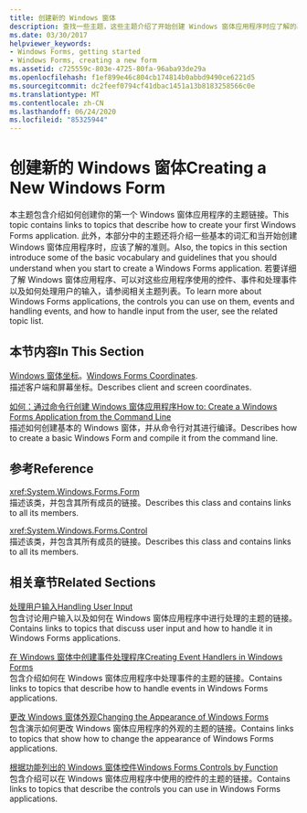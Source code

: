 ```yaml
---
title: 创建新的 Windows 窗体
description: 查找一些主题，这些主题介绍了开始创建 Windows 窗体应用程序时应了解的基本词汇、指导原则和说明。
ms.date: 03/30/2017
helpviewer_keywords:
- Windows Forms, getting started
- Windows Forms, creating a new form
ms.assetid: c725559c-803e-4725-80fa-96aba93de29a
ms.openlocfilehash: f1ef899e46c804cb174814b0abbd9490ce6221d5
ms.sourcegitcommit: dc2feef0794cf41dbac1451a13b8183258566c0e
ms.translationtype: MT
ms.contentlocale: zh-CN
ms.lasthandoff: 06/24/2020
ms.locfileid: "85325944"
---
```

# <a name="creating-a-new-windows-form"></a><span data-ttu-id="48997-103">创建新的 Windows 窗体</span><span class="sxs-lookup"><span data-stu-id="48997-103">Creating a New Windows Form</span></span>
<span data-ttu-id="48997-104">本主题包含介绍如何创建你的第一个 Windows 窗体应用程序的主题链接。</span><span class="sxs-lookup"><span data-stu-id="48997-104">This topic contains links to topics that describe how to create your first Windows Forms application.</span></span> <span data-ttu-id="48997-105">此外，本部分中的主题还将介绍一些基本的词汇和当开始创建 Windows 窗体应用程序时，应该了解的准则。</span><span class="sxs-lookup"><span data-stu-id="48997-105">Also, the topics in this section introduce some of the basic vocabulary and guidelines that you should understand when you start to create a Windows Forms application.</span></span> <span data-ttu-id="48997-106">若要详细了解 Windows 窗体应用程序、可以对这些应用程序使用的控件、事件和处理事件以及如何处理用户的输入，请参阅相关主题列表。</span><span class="sxs-lookup"><span data-stu-id="48997-106">To learn more about Windows Forms applications, the controls you can use on them, events and handling events, and how to handle input from the user, see the related topic list.</span></span>  
  
## <a name="in-this-section"></a><span data-ttu-id="48997-107">本节内容</span><span class="sxs-lookup"><span data-stu-id="48997-107">In This Section</span></span>  
 <span data-ttu-id="48997-108">[Windows 窗体坐标](windows-forms-coordinates.md)。</span><span class="sxs-lookup"><span data-stu-id="48997-108">[Windows Forms Coordinates](windows-forms-coordinates.md).</span></span>  
 <span data-ttu-id="48997-109">描述客户端和屏幕坐标。</span><span class="sxs-lookup"><span data-stu-id="48997-109">Describes client and screen coordinates.</span></span>  
  
 [<span data-ttu-id="48997-110">如何：通过命令行创建 Windows 窗体应用程序</span><span class="sxs-lookup"><span data-stu-id="48997-110">How to: Create a Windows Forms Application from the Command Line</span></span>](how-to-create-a-windows-forms-application-from-the-command-line.md)  
 <span data-ttu-id="48997-111">描述如何创建基本的 Windows 窗体，并从命令行对其进行编译。</span><span class="sxs-lookup"><span data-stu-id="48997-111">Describes how to create a basic Windows Form and compile it from the command line.</span></span>  
  
## <a name="reference"></a><span data-ttu-id="48997-112">参考</span><span class="sxs-lookup"><span data-stu-id="48997-112">Reference</span></span>  
 <xref:System.Windows.Forms.Form>  
 <span data-ttu-id="48997-113">描述该类，并包含其所有成员的链接。</span><span class="sxs-lookup"><span data-stu-id="48997-113">Describes this class and contains links to all its members.</span></span>  
  
 <xref:System.Windows.Forms.Control>  
 <span data-ttu-id="48997-114">描述该类，并包含其所有成员的链接。</span><span class="sxs-lookup"><span data-stu-id="48997-114">Describes this class and contains links to all its members.</span></span>  
  
## <a name="related-sections"></a><span data-ttu-id="48997-115">相关章节</span><span class="sxs-lookup"><span data-stu-id="48997-115">Related Sections</span></span>  
 [<span data-ttu-id="48997-116">处理用户输入</span><span class="sxs-lookup"><span data-stu-id="48997-116">Handling User Input</span></span>](./controls/handling-user-input.md)  
 <span data-ttu-id="48997-117">包含讨论用户输入以及如何在 Windows 窗体应用程序中进行处理的主题的链接。</span><span class="sxs-lookup"><span data-stu-id="48997-117">Contains links to topics that discuss user input and how to handle it in Windows Forms applications.</span></span>  
  
 [<span data-ttu-id="48997-118">在 Windows 窗体中创建事件处理程序</span><span class="sxs-lookup"><span data-stu-id="48997-118">Creating Event Handlers in Windows Forms</span></span>](creating-event-handlers-in-windows-forms.md)  
 <span data-ttu-id="48997-119">包含介绍如何在 Windows 窗体应用程序中处理事件的主题的链接。</span><span class="sxs-lookup"><span data-stu-id="48997-119">Contains links to topics that describe how to handle events in Windows Forms applications.</span></span>  
  
 [<span data-ttu-id="48997-120">更改 Windows 窗体外观</span><span class="sxs-lookup"><span data-stu-id="48997-120">Changing the Appearance of Windows Forms</span></span>](changing-the-appearance-of-windows-forms.md)  
 <span data-ttu-id="48997-121">包含演示如何更改 Windows 窗体应用程序的外观的主题的链接。</span><span class="sxs-lookup"><span data-stu-id="48997-121">Contains links to topics that show how to change the appearance of Windows Forms applications.</span></span>  
  
 [<span data-ttu-id="48997-122">根据功能列出的 Windows 窗体控件</span><span class="sxs-lookup"><span data-stu-id="48997-122">Windows Forms Controls by Function</span></span>](./controls/windows-forms-controls-by-function.md)  
 <span data-ttu-id="48997-123">包含介绍可以在 Windows 窗体应用程序中使用的控件的主题的链接。</span><span class="sxs-lookup"><span data-stu-id="48997-123">Contains links to topics that describe the controls you can use in Windows Forms applications.</span></span>
